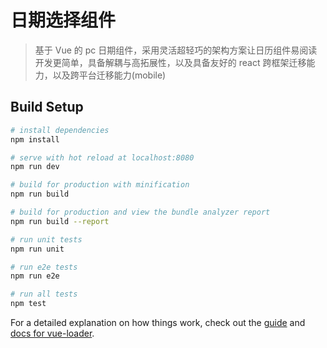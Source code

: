 # 日期选择组件

> 基于 Vue 的 pc 日期组件，采用灵活超轻巧的架构方案让日历组件易阅读开发更简单，具备解耦与高拓展性，以及具备友好的 react 跨框架迁移能力，以及跨平台迁移能力(mobile)

## Build Setup

``` bash
# install dependencies
npm install

# serve with hot reload at localhost:8080
npm run dev

# build for production with minification
npm run build

# build for production and view the bundle analyzer report
npm run build --report

# run unit tests
npm run unit

# run e2e tests
npm run e2e

# run all tests
npm test
```

For a detailed explanation on how things work, check out the [guide](http://vuejs-templates.github.io/webpack/) and [docs for vue-loader](http://vuejs.github.io/vue-loader).
